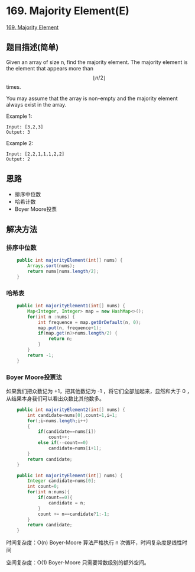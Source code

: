 # 169. Majority Element(E)
[169. Majority Element](https://leetcode-cn.com/problems/majority-element/)

## 题目描述(简单)

Given an array of size n, find the majority element. The majority element is the element that appears more than $$ \lfloor n / 2 \rfloor $$ times.

You may assume that the array is non-empty and the majority element always exist in the array.

Example 1:
```
Input: [3,2,3]
Output: 3
```
Example 2:
```
Input: [2,2,1,1,1,2,2]
Output: 2
```


## 思路

- 排序中位数
- 哈希计数
- Boyer Moore投票

## 解决方法

### 排序中位数


```java
    public int majorityElement(int[] nums) {
    	Arrays.sort(nums);
        return nums[nums.length/2];
    }
```


### 哈希表


```java
    public int majorityElement1(int[] nums) {
    	Map<Integer, Integer> map = new HashMap<>();
    	for(int n :nums) {
    		int frequence = map.getOrDefault(n, 0);
    		map.put(n, frequence+1);
    		if(map.get(n)>nums.length/2) {
    			return n;
    		}
    	}
    	return -1;
    }
```

### Boyer Moore投票法

如果我们把众数记为 +1，把其他数记为 -1 ，将它们全部加起来，显然和大于 0 ，从结果本身我们可以看出众数比其他数多。

```java
    public int majorityElement2(int[] nums) {
    	int candidate=nums[0],count=1,i=1;
        for(;i<nums.length;i++)
        {
            if(candidate==nums[i])
                count++;
            else if(--count==0)
                candidate=nums[i+1];
        }   
        return candidate;
	}
```


```java
    public int majorityElement(int[] nums) {
		Integer candidate=nums[0];
		int count=0;
		for(int n:nums){
			if(count==0){
				candidate = n;
			}
			count += n==candidate?1:-1;
		}
		return candidate;
	}
```


时间复杂度：O(n) Boyer-Moore 算法严格执行 n 次循环，时间复杂度是线性时间

空间复杂度：O(1) Boyer-Moore 只需要常数级别的额外空间。



